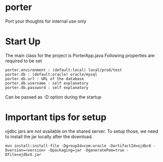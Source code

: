 porter
======

Port your thoughts for internal use only


Start Up
========

The main class for the project is PorterApp.java
Following properties are required to be set

    porter.environment : (default:local) local/prod/test
    porter.db : (default:oracle) oracle/mysql
    porter.db.url : URL of the database
    porter.db.username : self explanatory
    porter.db.password : self explanatory
    
Can be passed as -D option during the startup

Important tips for setup
========================

ojdbc jars are not available on the shared server.
To setup those, we need to install the jar locally after the download.

    mvn install:install-file -DgroupId=com.oracle -DartifactId=ojdbc6 -Dversion=<version> -Dpackaging=jar -DgeneratePom=true -Dfile=ojdbc6.jar
    
